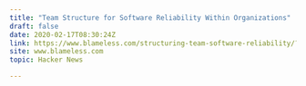 ```yaml
---
title: "Team Structure for Software Reliability Within Organizations"
draft: false
date: 2020-02-17T08:30:24Z
link: https://www.blameless.com/structuring-team-software-reliability/?utm_medium=RSS&utm_source=hune
site: www.blameless.com
topic: Hacker News  

---
```

